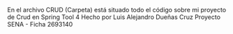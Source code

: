 En el archivo CRUD (Carpeta) está situado todo el código sobre mi proyecto de Crud en Spring Tool 4
Hecho por Luis Alejandro Dueñas Cruz
Proyecto SENA - Ficha 2693140
